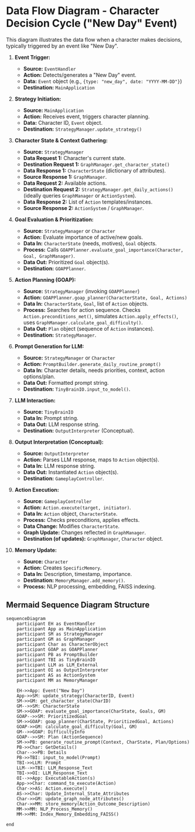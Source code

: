 # Data Flow Diagram - Character Decision Cycle ("New Day" Event)

This diagram illustrates the data flow when a character makes decisions, typically triggered by an event like "New Day".

1.  **Event Trigger:**
    *   **Source:** `EventHandler`
    *   **Action:** Detects/generates a "New Day" event.
    *   **Data:** `Event` object (e.g., `{type: "new_day", date: "YYYY-MM-DD"}`)
    *   **Destination:** `MainApplication`

2.  **Strategy Initiation:**
    *   **Source:** `MainApplication`
    *   **Action:** Receives event, triggers character planning.
    *   **Data:** Character ID, `Event` object.
    *   **Destination:** `StrategyManager.update_strategy()`

3.  **Character State & Context Gathering:**
    *   **Source:** `StrategyManager`
    *   **Data Request 1:** Character's current state.
    *   **Destination Request 1:** `GraphManager.get_character_state()`
    *   **Data Response 1:** `CharacterState` (dictionary of attributes).
    *   **Source Response 1:** `GraphManager`.
    *   **Data Request 2:** Available actions.
    *   **Destination Request 2:** `StrategyManager.get_daily_actions()` (ideally queries `GraphManager` or `ActionSystem`).
    *   **Data Response 2:** List of `Action` templates/instances.
    *   **Source Response 2:** `ActionSystem` / `GraphManager`.

4.  **Goal Evaluation & Prioritization:**
    *   **Source:** `StrategyManager` or `Character`
    *   **Action:** Evaluate importance of active/new goals.
    *   **Data In:** `CharacterState` (needs, motives), `Goal` objects.
    *   **Process:** Calls `GOAPPlanner.evaluate_goal_importance(Character, Goal, GraphManager)`.
    *   **Data Out:** Prioritized `Goal` object(s).
    *   **Destination:** `GOAPPlanner`.

5.  **Action Planning (GOAP):**
    *   **Source:** `StrategyManager` (invoking `GOAPPlanner`)
    *   **Action:** `GOAPPlanner.goap_planner(CharacterState, Goal, Actions)`
    *   **Data In:** `CharacterState`, `Goal`, list of `Action` objects.
    *   **Process:** Searches for action sequence. Checks `Action.preconditions_met()`, simulates `Action.apply_effects()`, uses `GraphManager.calculate_goal_difficulty()`.
    *   **Data Out:** `Plan` object (sequence of `Action` instances).
    *   **Destination:** `StrategyManager`.

6.  **Prompt Generation for LLM:**
    *   **Source:** `StrategyManager` or `Character`
    *   **Action:** `PromptBuilder.generate_daily_routine_prompt()`
    *   **Data In:** Character details, needs priorities, context, action options/plan.
    *   **Data Out:** Formatted prompt string.
    *   **Destination:** `TinyBrainIO.input_to_model()`.

7.  **LLM Interaction:**
    *   **Source:** `TinyBrainIO`
    *   **Data In:** Prompt string.
    *   **Data Out:** LLM response string.
    *   **Destination:** `OutputInterpreter` (Conceptual).

8.  **Output Interpretation (Conceptual):**
    *   **Source:** `OutputInterpreter`
    *   **Action:** Parses LLM response, maps to `Action` object(s).
    *   **Data In:** LLM response string.
    *   **Data Out:** Instantiated `Action` object(s).
    *   **Destination:** `GameplayController`.

9.  **Action Execution:**
    *   **Source:** `GameplayController`
    *   **Action:** `Action.execute(target, initiator)`.
    *   **Data In:** `Action` object, `CharacterState`.
    *   **Process:** Checks preconditions, applies effects.
    *   **Data Change:** Modifies `CharacterState`.
    *   **Graph Update:** Changes reflected in `GraphManager`.
    *   **Destination (of updates):** `GraphManager`, `Character` object.

10. **Memory Update:**
    *   **Source:** `Character`
    *   **Action:** Creates `SpecificMemory`.
    *   **Data In:** Description, timestamp, importance.
    *   **Destination:** `MemoryManager.add_memory()`.
    *   **Process:** NLP processing, embedding, FAISS indexing.

## Mermaid Sequence Diagram Structure

```mermaid
sequenceDiagram
    participant EH as EventHandler
    participant App as MainApplication
    participant SM as StrategyManager
    participant GM as GraphManager
    participant Char as CharacterObject
    participant GOAP as GOAPPlanner
    participant PB as PromptBuilder
    participant TBI as TinyBrainIO
    participant LLM as LLM_External
    participant OI as OutputInterpreter
    participant AS as ActionSystem
    participant MM as MemoryManager

    EH->>App: Event("New Day")
    App->>SM: update_strategy(CharacterID, Event)
    SM->>GM: get_character_state(CharID)
    GM-->>SM: CharacterState
    SM->>GOAP: evaluate_goal_importance(CharState, Goals, GM)
    GOAP-->>SM: PrioritizedGoal
    SM->>GOAP: goap_planner(CharState, PrioritizedGoal, Actions)
    GOAP->>GM: calculate_goal_difficulty(Goal, GM)
    GM-->>GOAP: DifficultyInfo
    GOAP-->>SM: Plan (ActionSequence)
    SM->>PB: generate_routine_prompt(Context, CharState, Plan/Options)
    PB->>Char: GetDetails()
    Char-->>PB: Details
    PB->>TBI: input_to_model(Prompt)
    TBI->>LLM: Prompt
    LLM-->>TBI: LLM_Response_Text
    TBI->>OI: LLM_Response_Text
    OI-->>App: ExecutableAction(s)
    App->>Char: command_to_execute(Action)
    Char->>AS: Action.execute()
    AS->>Char: Update_Internal_State_Attributes
    Char->>GM: update_graph_node_attributes()
    Char->>MM: store_memory(Action_Outcome_Description)
    MM->>MM: NLP_Process_Memory()
    MM->>MM: Index_Memory_Embedding_FAISS() 

end
```
